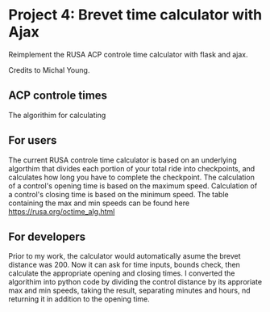 # Project 4:  Brevet time calculator with Ajax

Reimplement the RUSA ACP controle time calculator with flask and ajax.

Credits to Michal Young.

## ACP controle times

The algorithim for calculating 
## For users 
The current RUSA controle time calculator is based on an underlying algorthim that divides each portion of your total 
ride into checkpoints, and calculates how long you have to complete the checkpoint.
The calculation of a control's opening time is based on the maximum speed. Calculation of a control's closing time is based on the minimum speed.
The table containing the max and min speeds can be found here https://rusa.org/octime_alg.html


## For developers 

Prior to my work, the calculator would automatically asume the brevet distance was 200. Now it can ask for time inputs, bounds check, then calculate the appropriate opening and closing times. 
I converted the algorithim into python code by dividing the control distance by its approriate max and min speeds, taking the result, separating minutes and hours, nd returning it in addition to the opening time. 
